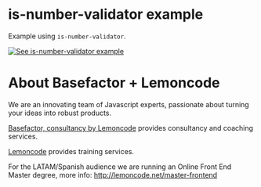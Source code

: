 # is-number-validator example

Example using `is-number-validator`.

[![See is-number-validator example](https://codesandbox.io/static/img/play-codesandbox.svg)](https://codesandbox.io/s/github/lemoncode/is-number-validator/tree/master/examples/ts)

# About Basefactor + Lemoncode

We are an innovating team of Javascript experts, passionate about turning your ideas into robust products.

[Basefactor, consultancy by Lemoncode](http://www.basefactor.com) provides consultancy and coaching services.

[Lemoncode](http://lemoncode.net/services/en/#en-home) provides training services.

For the LATAM/Spanish audience we are running an Online Front End Master degree, more info: http://lemoncode.net/master-frontend
